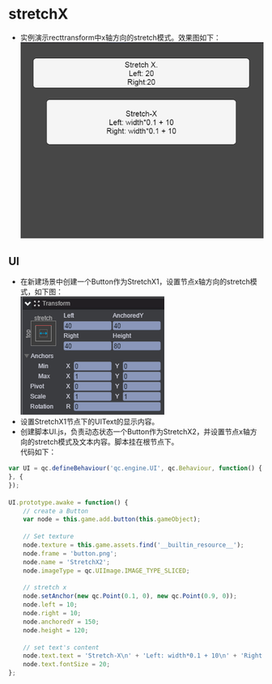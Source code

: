 # stretchX

* 实例演示recttransform中x轴方向的stretch模式。效果图如下：<br>
![stretchX](images\UI.png)

## UI

* 在新建场景中创建一个Button作为StretchX1，设置节点x轴方向的stretch模式，如下图：<br>
![](images\stretchx.png)
* 设置StretchX1节点下的UIText的显示内容。
* 创建脚本UI.js，负责动态状态一个Button作为StretchX2，并设置节点x轴方向的stretch模式及文本内容。脚本挂在根节点下。<br>
代码如下：<br>

```javascript
var UI = qc.defineBehaviour('qc.engine.UI', qc.Behaviour, function() {
}, {
});

UI.prototype.awake = function() {
	// create a Button
    var node = this.game.add.button(this.gameObject);
    
    // Set texture
    node.texture = this.game.assets.find('__builtin_resource__');
    node.frame = 'button.png';
    node.name = 'StretchX2';
    node.imageType = qc.UIImage.IMAGE_TYPE_SLICED;
    
    // stretch x
    node.setAnchor(new qc.Point(0.1, 0), new qc.Point(0.9, 0));
    node.left = 10;
    node.right = 10;
    node.anchoredY = 150;
    node.height = 120;
    
    // set text's content
    node.text.text = 'Stretch-X\n' + 'Left: width*0.1 + 10\n' + 'Right: width*0.1 + 10';
    node.text.fontSize = 20;
};
```